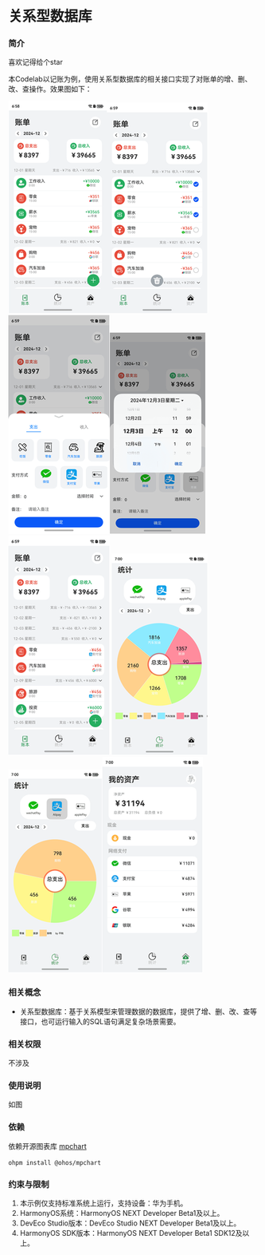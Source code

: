 # 关系型数据库

### 简介

喜欢记得给个star

本Codelab以记账为例，使用关系型数据库的相关接口实现了对账单的增、删、改、查操作。效果图如下：

![img.png](screenshots/img.png)![img_7.png](screenshots/img_7.png)![img_1.png](screenshots/img_1.png)![img_2.png](screenshots/img_2.png)![img_6.png](screenshots/img_6.png)
![img_3.png](screenshots/img_3.png)![img_4.png](screenshots/img_4.png)![img_5.png](screenshots/img_5.png)
### 相关概念

- 关系型数据库：基于关系模型来管理数据的数据库，提供了增、删、改、查等接口，也可运行输入的SQL语句满足复杂场景需要。

### 相关权限

不涉及

### 使用说明

如图

### 依赖

依赖开源图表库  [mpchart](https://gitee.com/openharmony-tpc/ohos_mpchart#%E7%AE%80%E4%BB%8B)

`ohpm install @ohos/mpchart`

### 约束与限制

1. 本示例仅支持标准系统上运行，支持设备：华为手机。
2. HarmonyOS系统：HarmonyOS NEXT Developer Beta1及以上。
3. DevEco Studio版本：DevEco Studio NEXT Developer Beta1及以上。
4. HarmonyOS SDK版本：HarmonyOS NEXT Developer Beta1 SDK12及以上。
